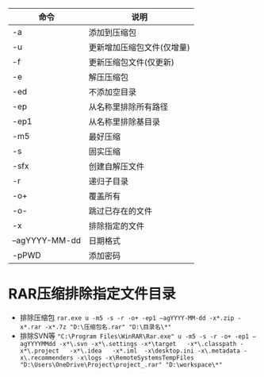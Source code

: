 | 命令          | 说明                       |
| ------------- | -------------------------- |
| -a            | 添加到压缩包               |
| -u            | 更新增加压缩包文件(仅增量) |
| -f            | 更新压缩包文件(仅更新)     |
| -e            | 解压压缩包                 |
| -ed           | 不添加空目录               |
| -ep           | 从名称里排除所有路径       |
| -ep1          | 从名称里排除基目录         |
| -m5           | 最好压缩                   |
| -s            | 固实压缩                   |
| -sfx          | 创建自解压文件             |
| -r            | 递归子目录                 |
| -o+           | 覆盖所有                   |
| -o-           | 跳过已存在的文件           |
| -x            | 排除指定的文件             |
| –agYYYY-MM-dd | 日期格式                   |
| -pPWD         | 添加密码                   |
 
 
 
 
# RAR压缩排除指定文件目录
- 排除压缩包
` rar.exe u -m5 -s -r -o+ -ep1 –agYYYY-MM-dd -x*.zip -x*.rar -x*.7z "D:\压缩包名.rar" "D:\目录名\*" `
- 排除SVN等
` "C:\Program Files\WinRAR\Rar.exe" u -m5 -s -r -o+ -ep1 –agYYYYMMdd -x*\.svn -x*\.settings -x*\target   -x*\.classpath -x*\.project   -x*\.idea   -x*.iml  -x\desktop.ini -x\.metadata -x\.recommenders -x\logs -x\RemoteSystemsTempFiles "D:\Users\OneDrive\Project\project_.rar" "D:\workspace\*" `